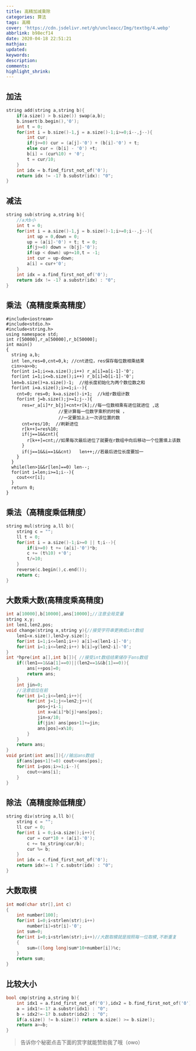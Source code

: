 ```yaml
---
title: 高精加减乘除
categories: 算法
tags: 高精
cover: 'https://cdn.jsdelivr.net/gh/uncleacc/Img/textbg/4.webp'
abbrlink: b98ecf14
date: 2020-04-18 22:51:21
mathjax:
updated:
keywords:
description:
comments:
highlight_shrink:
---
```


## 加法

```c
string add(string a,string b){
    if(a.size() > b.size()) swap(a,b);
    b.insert(b.begin(),'0');
    int t = 0;
    for(int i = b.size()-1,j = a.size()-1;i>=0;i--,j--){
        int cur;
        if(j>=0) cur = (a[j]-'0') + (b[i]-'0') + t;
        else cur = (b[i] - '0') +t;
        b[i] = (cur%10) + '0';
        t = cur/10;
    }
    int idx = b.find_first_not_of('0');
    return idx != -1? b.substr(idx): "0";
}
```
## 减法
```c
string sub(string a,string b){
    //a大b小
    int t = 0;
    for(int i = a.size()-1,j = b.size()-1;i>=0;i--,j--){
        int up = 0,down = 0;
        up = (a[i]-'0') + t; t = 0;
        if(j>=0) down = (b[j]-'0');
        if(up < down) up+=10,t = -1;
        int cur = up-down;
        a[i] = cur+'0';
    }
    int idx = a.find_first_not_of('0');
    return idx != -1? a.substr(idx) : "0";
}
```
## 乘法（高精度乘高精度）

    #include<iostream>
    #include<stdio.h>
    #include<string.h>
    using namespace std;
    int r[50000],r_a[50000],r_b[50000];
    int main()
    {
      string a,b;
      int len,res=0,cnt=0,k; //cnt进位，res保存每位数相乘结果 
      cin>>a>>b;
      for(int i=1;i<=a.size();i++) r_a[i]=a[i-1]-'0';
      for(int i=1;i<=b.size();i++) r_b[i]=b[i-1]-'0';
      len=b.size()+a.size()-1;  //给长度初始化为两个数位数之和 
      for(int i=a.size();i>=1;i--){
        cnt=0; res=0; k=a.size()-i+1;  //k给r数组计数 
        for(int j=b.size();j>=1;j--){
          res=r_a[i]*r_b[j]+cnt+r[k];//每一位数相乘有进位就进位 ,这
                        //里计算每一位数字乘积的时候 ，
                        //一定要加上上一次该位置的数 
          cnt=res/10;  //刷新进位 
          r[k++]=res%10;
          if(j==1&&cnt){
            r[k++]=cnt;//如果每次最后进位了就要在r数组中向后移动一个位置填上该数 
          }
          if(j==1&&i==1&&cnt)	len++;//若最后进位长度要加一  
        }
      }
      while(len>1&&r[len]==0) len--;
      for(int i=len;i>=1;i--){
        cout<<r[i];
      }
      return 0;
    }
## 乘法（高精度乘低精度）
```c
string mul(string a,ll b){
    string c = "";
    ll t = 0;
    for(int i = a.size()-1;i>=0 || t;i--){
        if(i>=0) t += (a[i]-'0')*b;
        c += (t%10) +'0';
        t/=10;
    }
    reverse(c.begin(),c.end());
    return c;
}
```

## 大数乘大数(高精度乘高精度)

```c
int a[10000],b[10000],ans[10000];//注意全局变量 
string x,y;
int len1,len2,pos;
void change(string x,string y){//接受字符串更换成int数组 
	len1=x.size(),len2=y.size();
	for(int i=1;i<=len1;i++) a[i]=x[len1-i]-'0';
	for(int i=1;i<=len2;i++) b[i]=y[len2-i]-'0';
} 
int *hpre(int a[],int b[]){ //接受int数组结果储存于ans数组 
	if((len1==1&&a[1]==0)||(len2==1&&b[1]==0)){
		ans[++pos]=0;
		return ans;
	}
	int jin=0;
	//注意低位在前 
	for(int i=1;i<=len1;i++){
		for(int j=1;j<=len2;j++){
			pos=j+i-1;
			int x=a[i]*b[j]+ans[pos];
			jin=x/10;
			if(jin) ans[pos+1]+=jin;
			ans[pos]=x%10;
		}
	}
	return ans;
}
void print(int ans[]){//输出ans数组 
	if(ans[pos+1]!=0) cout<<ans[pos];
	for(int i=pos;i>=1;i--){
		cout<<ans[i];
	}
}
```



## 除法（高精度除低精度）
```c
string div(string a,ll b){
    string c = "";
    ll cur = 0;
    for(int i = 0;i<a.size();i++){
        cur = cur*10 + (a[i]-'0');
        c += to_string(cur/b);
        cur %= b;
    }
    int idx = c.find_first_not_of('0');
    return idx!=-1 ? c.substr(idx) : "0";
}
```
## 大数取模

```c
int mod(char str[],int c)
{
    int number[100];
    for(int i=0;i<strlen(str);i++)
    	number[i]=str[i]-'0';
    int sum=0;
    for(int i=0;i<strlen(str);i++)//大数取模就是按照每一位取模,不断重复
    {
        sum=((long long)sum*10+number[i])%c;
    }
    return sum;
}
```

## 比较大小

```c
bool cmp(string a,string b){
    int idx1 = a.find_first_not_of('0'),idx2 = b.find_first_not_of('0');
    a = idx1!=-1? a.substr(idx1) : "0";
    b = idx2!=-1? b.substr(idx2) : "0";
    if(a.size() != b.size()) return a.size() >= b.size();
    return a>=b;
}
```
>告诉你个秘密点击下面的赏字就能赞助我了哦（owo）
